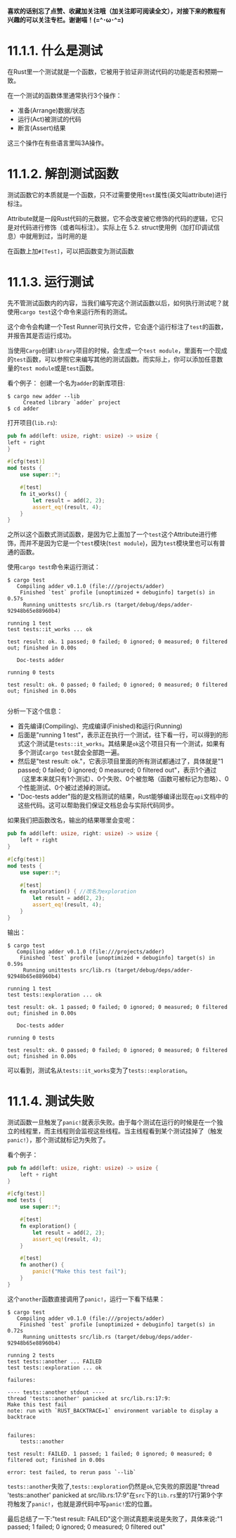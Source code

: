 **喜欢的话别忘了点赞、收藏加关注哦（加关注即可阅读全文），对接下来的教程有兴趣的可以关注专栏。谢谢喵！(=^･ω･^=)**
# 11.1.1. 什么是测试
在Rust里一个测试就是一个函数，它被用于验证非测试代码的功能是否和预期一致。

在一个测试的函数体里通常执行3个操作：
- 准备(Arrange)数据/状态
- 运行(Act)被测试的代码
- 断言(Assert)结果

这三个操作在有些语言里叫3A操作。

# 11.1.2. 解剖测试函数
测试函数它的本质就是一个函数，只不过需要使用`test`属性(英文叫attribute)进行标注。

Attribute就是一段Rust代码的元数据，它不会改变被它修饰的代码的逻辑，它只是对代码进行修饰（或者叫标注）。实际上在 5.2. struct使用例（加打印调试信息）中就用到过，当时用的是

在函数上加`#[Test]`，可以把函数变为测试函数

# 11.1.3. 运行测试
先不管测试函数内的内容，当我们编写完这个测试函数以后，如何执行测试呢？就使用`cargo test`这个命令来运行所有的测试。

这个命令会构建一个Test Runner可执行文件，它会逐个运行标注了`test`的函数，并报告其是否运行成功。

当使用`Cargo`创建`library`项目的时候，会生成一个`test module`，里面有一个现成的`test`函数，可以参照它来编写其他的测试函数。而实际上，你可以添加任意数量的`test module`或是`test`函数。

看个例子：
创建一个名为`adder`的新库项目:
```
$ cargo new adder --lib
     Created library `adder` project
$ cd adder
```
打开项目(`lib.rs`):
```rust
pub fn add(left: usize, right: usize) -> usize { 
left + right 
}

#[cfg(test)]
mod tests {
    use super::*;

    #[test]
    fn it_works() {
        let result = add(2, 2);
        assert_eq!(result, 4);
    }
}
```
之所以这个函数式测试函数，是因为它上面加了一个`test`这个Attribute进行修饰，而并不是因为它是一个`test`模块(`test module`)，因为`test`模块里也可以有普通的函数。

使用`cargo test`命令来运行测试：
```
$ cargo test
   Compiling adder v0.1.0 (file:///projects/adder)
    Finished `test` profile [unoptimized + debuginfo] target(s) in 0.57s
     Running unittests src/lib.rs (target/debug/deps/adder-92948b65e88960b4)

running 1 test
test tests::it_works ... ok

test result: ok. 1 passed; 0 failed; 0 ignored; 0 measured; 0 filtered out; finished in 0.00s

   Doc-tests adder

running 0 tests

test result: ok. 0 passed; 0 failed; 0 ignored; 0 measured; 0 filtered out; finished in 0.00s


```
分析一下这个信息：
- 首先编译(Compiling)、完成编译(Finished)和运行(Running)
- 后面是"running 1 test"，表示正在执行一个测试，往下看一行，可以得到的形式这个测试是`tests::it_works`。其结果是`ok`这个项目只有一个测试，如果有多个测试`cargo test`就会全部跑一遍。
- 然后是"test result: ok."，它表示项目里面的所有测试都通过了，具体就是"1 passed; 0 failed; 0 ignored; 0 measured; 0 filtered out"，表示1个通过（这里本来就只有1个测试）、0个失败、0个被忽略（函数可被标记为忽略）、0个性能测试、0个被过滤掉的测试。
- "Doc-tests adder"指的是文档测试的结果，Rust能够编译出现在`api`文档中的这些代码。这可以帮助我们保证文档总会与实际代码同步。

如果我们把函数改名，输出的结果哪里会变呢：
```rust
pub fn add(left: usize, right: usize) -> usize {
    left + right
}

#[cfg(test)]
mod tests {
    use super::*;

    #[test]
    fn exploration() { //改名为exploration
        let result = add(2, 2);
        assert_eq!(result, 4);
    }
}
```
输出：
```
$ cargo test
   Compiling adder v0.1.0 (file:///projects/adder)
    Finished `test` profile [unoptimized + debuginfo] target(s) in 0.59s
     Running unittests src/lib.rs (target/debug/deps/adder-92948b65e88960b4)

running 1 test
test tests::exploration ... ok

test result: ok. 1 passed; 0 failed; 0 ignored; 0 measured; 0 filtered out; finished in 0.00s

   Doc-tests adder

running 0 tests

test result: ok. 0 passed; 0 failed; 0 ignored; 0 measured; 0 filtered out; finished in 0.00s

```
可以看到，测试名从`tests::it_works`变为了`tests::exploration`。

# 11.1.4. 测试失败
测试函数一旦触发了`panic!`就表示失败。由于每个测试在运行的时候是在一个独立的线程里，而主线程则会监视这些线程。当主线程看到某个测试挂掉了（触发`panic!`），那个测试就标记为失败了。

看个例子：
```rust
pub fn add(left: usize, right: usize) -> usize {
    left + right
}

#[cfg(test)]
mod tests {
    use super::*;

    #[test]
    fn exploration() {
        let result = add(2, 2);
        assert_eq!(result, 4);
    }

    #[test]
    fn another() {
        panic!("Make this test fail");
    }
}
```
这个`another`函数直接调用了`panic!`，运行一下看下结果：
```
$ cargo test
   Compiling adder v0.1.0 (file:///projects/adder)
    Finished `test` profile [unoptimized + debuginfo] target(s) in 0.72s
     Running unittests src/lib.rs (target/debug/deps/adder-92948b65e88960b4)

running 2 tests
test tests::another ... FAILED
test tests::exploration ... ok

failures:

---- tests::another stdout ----
thread 'tests::another' panicked at src/lib.rs:17:9:
Make this test fail
note: run with `RUST_BACKTRACE=1` environment variable to display a backtrace


failures:
    tests::another

test result: FAILED. 1 passed; 1 failed; 0 ignored; 0 measured; 0 filtered out; finished in 0.00s

error: test failed, to rerun pass `--lib`
```
`tests::another`失败了,`tests::exploration`仍然是`ok`,它失败的原因是"thread 'tests::another' panicked at src/lib.rs:17:9"在`src`下的`lib.rs`里的17行第9个字符触发了`panic!`，也就是源代码中写`panic!`宏的位置。

最后总结了一下:"test result: FAILED"这个测试真题来说是失败了，具体来说:"1 passed; 1 failed; 0 ignored; 0 measured; 0 filtered out"